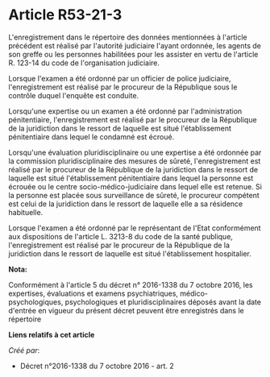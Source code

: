 # Article R53-21-3

L'enregistrement dans le répertoire des données mentionnées à l'article précédent est réalisé par l'autorité judiciaire
l'ayant ordonnée, les agents de son greffe ou les personnes habilitées pour les assister en vertu de l'article R. 123-14 du
code de l'organisation judiciaire. 

Lorsque l'examen a été ordonné par un officier de police judiciaire, l'enregistrement est réalisé par le procureur de la
République sous le contrôle duquel l'enquête est conduite. 

Lorsqu'une expertise ou un examen a été ordonné par l'administration pénitentiaire, l'enregistrement est réalisé par le
procureur de la République de la juridiction dans le ressort de laquelle est situé l'établissement pénitentiaire dans lequel
le condamné est écroué. 

Lorsqu'une évaluation pluridisciplinaire ou une expertise a été ordonnée par la commission pluridisciplinaire des mesures de
sûreté, l'enregistrement est réalisé par le procureur de la République de la juridiction dans le ressort de laquelle est
situé l'établissement pénitentiaire dans lequel la personne est écrouée ou le centre socio-médico-judiciaire dans lequel elle
est retenue. Si la personne est placée sous surveillance de sûreté, le procureur compétent est celui de la juridiction dans
le ressort de laquelle elle a sa résidence habituelle. 

Lorsque l'examen a été ordonné par le représentant de l'Etat conformément aux dispositions de l'article L. 3213-8 du code de
la santé publique, l'enregistrement est réalisé par le procureur de la République de la juridiction dans le ressort de
laquelle est situé l'établissement hospitalier.

**Nota:**

Conformément à l'article 5 du décret n° 2016-1338 du 7 octobre 2016, les expertises, évaluations et examens psychiatriques,
médico-psychologiques, psychologiques et pluridisciplinaires déposés avant la date d'entrée en vigueur du présent décret
peuvent être enregistrés dans le répertoire

**Liens relatifs à cet article**

_Créé par_:

  - Décret n°2016-1338 du 7 octobre 2016 - art. 2
